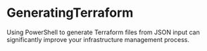# GeneratingTerraform
Using PowerShell to generate Terraform files from JSON input can significantly improve your infrastructure management process. 
